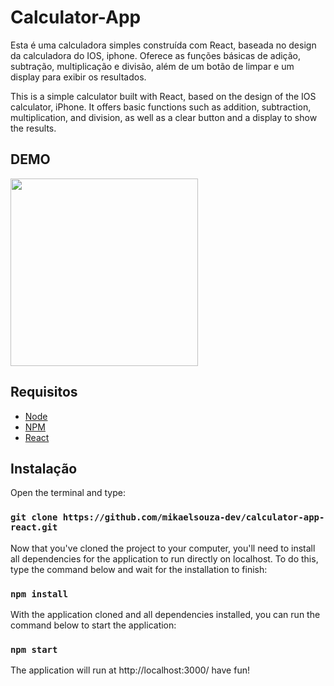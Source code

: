 # Calculator-App

Esta é uma calculadora simples construída com React, baseada no design da calculadora do IOS, iphone. Oferece as funções básicas de adição, subtração, multiplicação e divisão, além de um botão de limpar e um display para exibir os resultados.

This is a simple calculator built with React, based on the design of the IOS calculator, iPhone. It offers basic functions such as addition, subtraction, multiplication, and division, as well as a clear button and a display to show the results.

## DEMO
<a href="https://calculator-app-react-olive.vercel.app/" target="_blank">
<img src="https://i.ibb.co/VYSMjzL/Screenshot-2.png" width="300x">
</a>

## Requisitos
+ [Node](https://nodejs.org/)
+ [NPM](https://www.npmjs.com/)
+ [React](https://reactjs.org/)

## Instalação

Open the terminal and type:

### `git clone https://github.com/mikaelsouza-dev/calculator-app-react.git`

Now that you've cloned the project to your computer, you'll need to install all dependencies for the application to run directly on localhost. To do this, type the command below and wait for the installation to finish: 

### `npm install`

With the application cloned and all dependencies installed, you can run the command below to start the application:

### `npm start`

The application will run at http://localhost:3000/ have fun!
